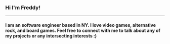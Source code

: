 ### Hi I'm Freddy!

***

#### I am an software engineer based in NY. I love video games, alternative rock, and board games. Feel free to connect with me to talk about any of my projects or any intersecting interests :)


<!--
**fcaione/fcaione** is a ✨ _special_ ✨ repository because its `README.md` (this file) appears on your GitHub profile.

Here are some ideas to get you started:

- 🔭 I’m currently working on ...
- 🌱 I’m currently learning ...
- 👯 I’m looking to collaborate on ...
- 🤔 I’m looking for help with ...
- 💬 Ask me about ...
- 📫 How to reach me: ...
- 😄 Pronouns: ...
- ⚡ Fun fact: ...
-->

